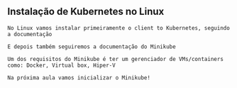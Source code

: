 ## Instalação de Kubernetes no Linux

```
No Linux vamos instalar primeiramente o client to Kubernetes, seguindo a documentação
```

```
E depois também seguiremos a documentação do Minikube
```

```
Um dos requisitos do Minikube é ter um gerenciador de VMs/containers como: Docker, Virtual box, Hiper-V
```

```
Na próxima aula vamos inicializar o Minikube!
```

